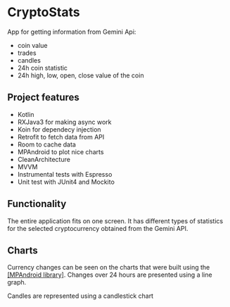 # CryptoStats

App for getting information from Gemini Api:
* coin value
* trades
* candles
* 24h coin statistic
* 24h high, low, open, close value of the coin

## Project features
* Kotlin
* RXJava3 for making async work
* Koin for dependecy injection
* Retrofit to fetch data from API
* Room to cache data
* MPAndroid to plot nice charts
* CleanArchitecture
* MVVM
* Instrumental tests with Espresso
* Unit test with JUnit4 and Mockito

## Functionality
The entire application fits on one screen. It has different types of statistics for the selected cryptocurrency obtained from the Gemini API.

## Charts
Currency changes can be seen on the charts that were built using the [[MPAndroid library]](https://github.com/PhilJay/MPAndroidChart). Changes over 24 hours are presented using a line graph. 

Candles are represented using a candlestick chart
